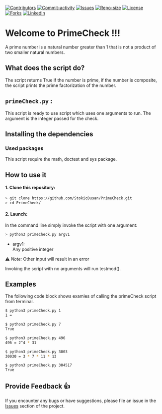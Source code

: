 [![Contributors][contributors-shield]][contributors-url]
[![Commit-activity][commit-activity-shield]][commit-activity-url]
[![Issues][issues-shield]][issues-url]
[![Repo-size][repo-size-shield]][repo-size-url]
[![License][license-shield]][license-url]  
[![Forks][forks-shield]][forks-url]
[![LinkedIn][linkedin-shield]][linkedin-url]

# Welcome to PrimeCheck !!!

A prime number is a natural number greater than 1 that is not a product of two smaller natural numbers.

## What does the script do?
The script returns True if the number is prime, if the number is composite, the script prints the prime factorization of the number.

## `primeCheck.py` :
This script is ready to use script which uses one arguments to run. The argument is the integer passed for the check.

## Installing the dependencies

### Used packages
This script require the math, doctest and sys package.

## How to use it
#### 1. Clone this repository:
```bash
> git clone https://github.com/StokicDusan/PrimeCheck.git
> cd PrimeCheck/
```
#### 2. Launch:
In the command line simply invoke the script with one argument:
```bash
> python3 primeCheck.py argv1
```
* argv1:  
Any positive integer  

:warning: *Note:* Other input will result in an error

Invoking the script with no arguments will run testmod().

## Examples

The following code block shows examles of calling the primeCheck script from terminal.

```bash
$ python3 primeCheck.py 1
1 = 

$ python3 primeCheck.py 7
True

$ python3 primeCheck.py 496
496 = 2^4 * 31

$ python3 primeCheck.py 3003
30030 = 3 * 7 * 11 * 13

$ python3 primeCheck.py 304517
True
```

## Provide Feedback 👍

If you encounter any bugs or have suggestions, please file an issue in the
[Issues][issues-url]
section of the project.

[contributors-shield]: https://img.shields.io/github/contributors/StokicDusan/PrimeCheck
[contributors-url]: https://github.com/StokicDusan/PrimeCheck/graphs/contributors
[forks-shield]: https://img.shields.io/github/forks/StokicDusan/PrimeCheck?style=social
[forks-url]: https://github.com/StokicDusan/PrimeCheck/network/members
[issues-shield]: https://img.shields.io/github/issues/StokicDusan/PrimeCheck
[issues-url]: https://github.com/StokicDusan/PrimeCheck/issues
[commit-activity-shield]: https://img.shields.io/github/last-commit/StokicDusan/PrimeCheck
[commit-activity-url]: https://github.com/StokicDusan/PrimeCheck/graphs/commit-activity
[license-url]: https://github.com/StokicDusan/PrimeCheck/blob/main/LICENSE
[license-shield]: https://img.shields.io/github/license/StokicDusan/PrimeCheck
[repo-size-shield]: https://img.shields.io/github/repo-size/StokicDusan/PrimeCheck
[repo-size-url]: https://img.shields.io/github/repo-size/StokicDusan/PrimeCheck
[linkedin-shield]: https://img.shields.io/badge/LinkedIn-0077B5?style=plastice&logo=linkedin&logoColor=white
[linkedin-url]: https://linkedin.com/in/stokicdusan
